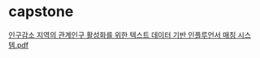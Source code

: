 # capstone
[인구감소 지역의 관계인구 활성화를 위한 텍스트 데이터 기반 인플루언서 매칭 시스템.pdf](https://github.com/user-attachments/files/21107889/default.pdf)

